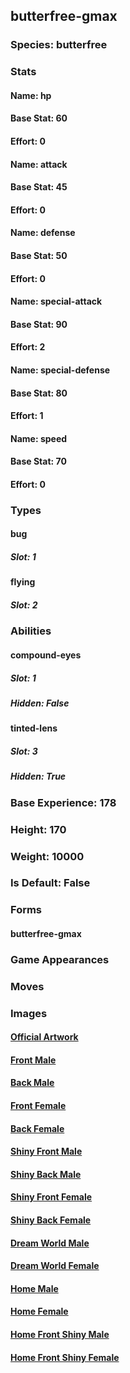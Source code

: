 ## butterfree-gmax
### Species: butterfree
### Stats
#### Name: hp
#### Base Stat: 60
#### Effort: 0
#### Name: attack
#### Base Stat: 45
#### Effort: 0
#### Name: defense
#### Base Stat: 50
#### Effort: 0
#### Name: special-attack
#### Base Stat: 90
#### Effort: 2
#### Name: special-defense
#### Base Stat: 80
#### Effort: 1
#### Name: speed
#### Base Stat: 70
#### Effort: 0
### Types
#### bug
##### Slot: 1
#### flying
##### Slot: 2
### Abilities
#### compound-eyes
##### Slot: 1
##### Hidden: False
#### tinted-lens
##### Slot: 3
##### Hidden: True
### Base Experience: 178
### Height: 170
### Weight: 10000
### Is Default: False
### Forms
#### butterfree-gmax
### Game Appearances
### Moves
### Images
#### [Official Artwork](https://raw.githubusercontent.com/PokeAPI/sprites/master/sprites/pokemon/other/official-artwork/10189.png)
#### [Front Male](https://raw.githubusercontent.com/PokeAPI/sprites/master/sprites/pokemon/10189.png)
#### [Back Male](https://raw.githubusercontent.com/PokeAPI/sprites/master/sprites/pokemon/back/10189.png)
#### [Front Female](None)
#### [Back Female](None)
#### [Shiny Front Male](https://raw.githubusercontent.com/PokeAPI/sprites/master/sprites/pokemon/shiny/10189.png)
#### [Shiny Back Male](https://raw.githubusercontent.com/PokeAPI/sprites/master/sprites/pokemon/back/10189.png)
#### [Shiny Front Female](None)
#### [Shiny Back Female](None)
#### [Dream World Male](None)
#### [Dream World Female](None)
#### [Home Male](https://raw.githubusercontent.com/PokeAPI/sprites/master/sprites/pokemon/other/home/10189.png)
#### [Home Female](None)
#### [Home Front Shiny Male](https://raw.githubusercontent.com/PokeAPI/sprites/master/sprites/pokemon/other/home/shiny/10189.png)
#### [Home Front Shiny Female](None)